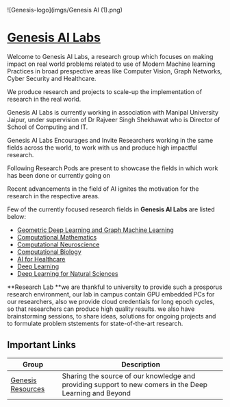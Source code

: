 ![Genesis-logo](imgs/Genesis AI (1).png)



# [Genesis AI Labs](https://www.genesisai.in/)

Welcome to Genesis AI Labs, a research group which focuses on making impact on real world problems related to use of Modern Machine learning Practices in broad prespective areas like Computer Vision, Graph Networks, Cyber Security and Healthcare.

We produce research and projects to scale-up the implementation of research in the real world.

Genesis AI Labs is currently working in association with Manipal University Jaipur, under supervision of Dr Rajveer Singh Shekhawat who is Director of School of Computing and IT.

Genesis AI Labs Encourages and Invite Researchers working in the same fields across the world, to work with us and produce high impactful research.

Following Research Pods are present to showcase the fields in which work has been done or currently going on

Recent advancements in the field of AI ignites the motivation for the research in the respective areas.

Few of the currently focused research fields in **Genesis AI Labs** are listed below:

- [Geometric Deep Learning and Graph Machine Learning](https://www.genesisai.in/research-pods/geometric-deep-learning-and-graph-machine-learning)
- [Computational Mathematics](https://www.genesisai.in/research-pods/computational-mathematics)
- [Computational Neuroscience](https://www.genesisai.in/research-pods/computational-neuroscience)
- [Computational Biology](https://www.genesisai.in/research-pods/computational-biology)
- [AI for Healthcare](https://www.genesisai.in/research-pods/ai-for-healthcare)
- [Deep Learning](https://www.genesisai.in/research-pods/deep-learning-research-pod)
- [Deep Learning for Natural Sciences](https://www.genesisai.in/research-pods/deep-natural-science)



**Research Lab
**we are thankful to university to provide such a prosporus research environment, our lab in campus contain GPU embedded PCs for our researchers, also we provide cloud credentials for long epoch cycles, so that researchers can produce high quality results.
we also have brainstorming sessions, to share ideas, solutions for ongoing projects and to formulate problem ststements for state-of-the-art research.



## Important Links

| Group                 | Description                                                  |
| --------------------- | ------------------------------------------------------------ |
| [Genesis Resources]() | Sharing the source of our knowledge and providing support to new comers in the Deep Learning and Beyond |

